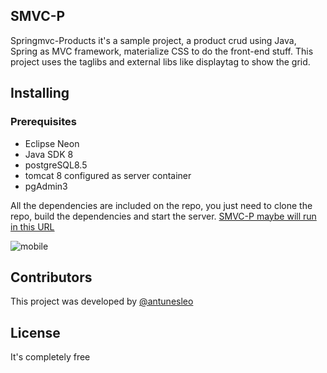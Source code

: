 
## SMVC-P

Springmvc-Products it's a sample project, a product crud using Java, Spring as MVC framework, materialize CSS to do the front-end stuff. This project uses the taglibs and external libs like displaytag to show the grid.

## Installing

### Prerequisites
 - Eclipse Neon
 - Java SDK 8
 - postgreSQL8.5
 - tomcat 8 configured as server container
 - pgAdmin3

All the dependencies are included on the repo, you just need to clone the repo, build the dependencies and start the server.
[SMVC-P maybe will run in this URL](http://localhost:8080/springmvc-products)

![mobile](https://lh6.googleusercontent.com/Bfle9bm0mkbVnRvnCvBsJL2TskfLSKMl5zG1EE-w1JACgPDDfSjtsThzPs-ROiXeG3hUtJOt=w1366-h678)

## Contributors

This project was developed by [@antunesleo](https://twitter.com/antunesleo_)

## License

It's completely free

